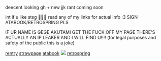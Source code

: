 deecent looking gh + new jjk rant coming soon

int if u like stsg 🐺💕🎀 read any of my links for actual info :3 SIGN ATABOOK/RETROSPRING PLS

IF UR NAME IS GEGE AKUTAMI GET THE FUCK OFF MY PAGE THERE'S ACTUALLY AN IP LEAKER AND  I WILL FIND U!!!! (for legal purposes and safety of the public this is a joke)

[rentry](https://rentry.co/satorussuguru) [strawpage](https://divinedogs.straw.page) [atabook](https://blackbetta.atabook.org)
![](https://files.catbox.moe/yysjrw.PNG) [retrospring](https://retrospring.net/@suguscrush) 
